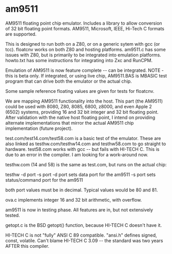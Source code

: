 # am9511
AM9511 floating point chip emulator. Includes a library to allow conversion of 32 bit floating point formats. AM9511,
Microsoft, IEEE, Hi-Tech C formats are supported.

This is designed to run both on a Z80, or on a generic sytem with gcc (or tcc). floatcnv works on both Z80 and hosting
platforms. am9511.c has some issues with Z80, but is primarily to be integrated into emulation platforms. howto.txt
has some instructions for integrating into Zxc and RunCPM.

Emulation of AM9511 is now feature complete -- can be integrated. NOTE - this is beta only. If integrated, or using
live chip, AM9511.BAS is MBASIC test program that can drive both the emulator or the actual chip.

Some sample reference floating values are given for tests for floatcnv.

We are mapping AM9511 functionality into the host. This part (the AM9511) could be used with 8080, Z80, 8085, 6800,
z8000, and even Apple 2 (6502) systems, providing 16 and 32 bit integer and 32 bit floating point. After validation
with the native host floating point, I intend on providing alternate implementations that mirror the actual AM9511
chip implementation (future project).

test.com/test14.com/test58.com  is a basic test of the emulator. These are also linked as testhw.com/testhw14.com
and testhw58.com to go straight to hardware.
test58.com works with gcc -- but fails with HI-TECH C. This is due to an error in the compiler. I am looking
for a work-around now.

testhw.com (14 and 58) is the same as test.com, but runs on the actual chip:

  testhw -d port -s port
  -d port sets data port for the am9511
  -s port sets status/command port for the am9511

both port values must be in decimal. Typical values would be 80 and 81.

ova.c implements integer 16 and 32 bit arithmetic, with overflow.

am9511 is now in testing phase. All features are in, but not extensively tested.

getopt.c is the BSD getopt() function, because HI-TECH C doesn't have it.

HI-TECH C is not "fully" ANSI C 89 compatible. "ansi.h" defines signed,
const, volatile. Can't blame HI-TECH C 3.09 -- the standard was two years
AFTER this compiler.
